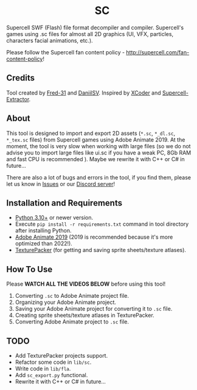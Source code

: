 <h1 align="center"> SC </h1>

Supercell SWF (Flash) file format decompiler and compiler. Supercell's games using .sc files for almost all 2D graphics (UI, VFX, particles, characters facial animations, etc.).

Please follow the Supercell fan content policy - http://supercell.com/fan-content-policy!

## Credits
Tool created by <a href="https://github.com/Fred-31">Fred-31</a> and <a href="https://github.com/Daniil-SV">DaniilSV</a>. Inspired by <a href="https://github.com/Vorono4ka/XCoder">XCoder</a> and <a href="https://github.com/baraklevy20/Supercell-Extractor">Supercell-Extractor</a>.

## About

This tool is designed to import and export 2D assets (`*.sc`, `*_dl.sc`, `*_tex.sc` files) from Supercell games using Adobe Animate 2019. At the moment, the tool is very slow when working with large files (so we do not advise you to import large files like ui.sc if you have a weak PC, 8Gb RAM and fast CPU is recommended ). Maybe we rewrite it with C++ or C# in future...

There are also a lot of bugs and errors in the tool, if you find them, please let us know in <a href="https://github.com/scwmake/SC/issues">Issues</a> or our <a href="https://discord.gg/spFcna3xFJ">Discord server</a>!

## Installation and Requirements
- <a href="https://www.python.org/">Python 3.10+</a> or newer version.
- Execute ```pip install -r requirements.txt``` command in tool directory after installing Python.
- <a href="https://www.adobe.com/products/animate.html">Adobe Animate 2019</a> (2019 is recommended because it's more optimized than 2022!).
- <a href="https://www.codeandweb.com/texturepacker">TexturePacker</a> (for getting and saving sprite sheets/texture atlases).

## How To Use

Please **WATCH ALL THE VIDEOS BELOW** before using this tool!

1. Converting `.sc` to Adobe Animate project file.
2. Organizing your Adobe Animate project.
3. Saving your Adobe Animate project for converting it to `.sc` file.
4. Creating sprite sheets/texture atlases in TexturePacker.
5. Converting Adobe Animate project to `.sc` file.

## TODO
- Add TexturePacker projects support.
- Refactor some code in ```lib/sc```.
- Write code in ```lib/fla```.
- Add ```sc_export.py``` functional.
- Rewrite it with C++ or C# in future...
